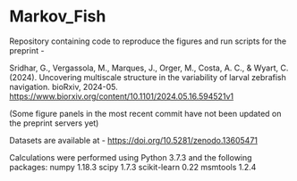 # Markov_Fish

Repository containing code to reproduce the figures and run scripts for the preprint - 

Sridhar, G., Vergassola, M., Marques, J., Orger, M., Costa, A. C., & Wyart, C. (2024). Uncovering multiscale structure in the variability of larval zebrafish navigation. bioRxiv, 2024-05.
https://www.biorxiv.org/content/10.1101/2024.05.16.594521v1

(Some figure panels in the most recent commit have not been updated on the preprint servers yet)

Datasets are available at - https://doi.org/10.5281/zenodo.13605471

Calculations were performed using Python 3.7.3 and the following packages:
numpy 1.18.3
scipy 1.7.3
scikit-learn 0.22
msmtools 1.2.4
